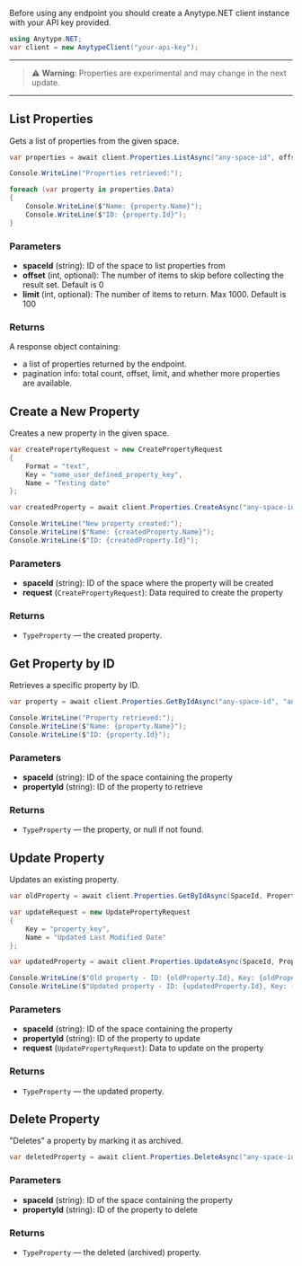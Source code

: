 Before using any endpoint you should create a Anytype.NET client instance with your API key provided.

```csharp
using Anytype.NET;
var client = new AnytypeClient("your-api-key");
```

---

> ⚠️ **Warning**: Properties are experimental and may change in the next update.

---

## List Properties

Gets a list of properties from the given space.

```csharp
var properties = await client.Properties.ListAsync("any-space-id", offset: 0, limit: 100);

Console.WriteLine("Properties retrieved:");

foreach (var property in properties.Data)
{
    Console.WriteLine($"Name: {property.Name}");
    Console.WriteLine($"ID: {property.Id}");
}
```

### Parameters

- **spaceId** (string): ID of the space to list properties from
- **offset** (int, optional): The number of items to skip before collecting the result set. Default is 0
- **limit** (int, optional): The number of items to return. Max 1000. Default is 100

### Returns

A response object containing:
- a list of properties returned by the endpoint.
- pagination info: total count, offset, limit, and whether more properties are available.

## Create a New Property

Creates a new property in the given space.

```csharp
var createPropertyRequest = new CreatePropertyRequest
{
    Format = "text",
    Key = "some_user_defined_property_key",
    Name = "Testing date"
};

var createdProperty = await client.Properties.CreateAsync("any-space-id", createPropertyRequest);

Console.WriteLine("New property created:");
Console.WriteLine($"Name: {createdProperty.Name}");
Console.WriteLine($"ID: {createdProperty.Id}");
```

### Parameters

- **spaceId** (string): ID of the space where the property will be created
- **request** (`CreatePropertyRequest`): Data required to create the property

### Returns

- `TypeProperty` — the created property.

## Get Property by ID

Retrieves a specific property by ID.

```csharp
var property = await client.Properties.GetByIdAsync("any-space-id", "any-property-id");

Console.WriteLine("Property retrieved:");
Console.WriteLine($"Name: {property.Name}");
Console.WriteLine($"ID: {property.Id}");
```

### Parameters

- **spaceId** (string): ID of the space containing the property
- **propertyId** (string): ID of the property to retrieve

### Returns

- `TypeProperty` — the property, or null if not found.

## Update Property

Updates an existing property.

```csharp
var oldProperty = await client.Properties.GetByIdAsync(SpaceId, PropertyId);

var updateRequest = new UpdatePropertyRequest
{
    Key = "property_key",
    Name = "Updated Last Modified Date"
};

var updatedProperty = await client.Properties.UpdateAsync(SpaceId, PropertyId, updateRequest);

Console.WriteLine($"Old property - ID: {oldProperty.Id}, Key: {oldProperty.Key}, Name: {oldProperty.Name}.");
Console.WriteLine($"Updated property - ID: {updatedProperty.Id}, Key: {updatedProperty.Key}, Name: {updatedProperty.Name}.");

```

### Parameters

- **spaceId** (string): ID of the space containing the property
- **propertyId** (string): ID of the property to update
- **request** (`UpdatePropertyRequest`): Data to update on the property

### Returns

- `TypeProperty` — the updated property.

## Delete Property

"Deletes" a property by marking it as archived.

```csharp
var deletedProperty = await client.Properties.DeleteAsync("any-space-id", "any-property-id");
```

### Parameters

- **spaceId** (string): ID of the space containing the property
- **propertyId** (string): ID of the property to delete

### Returns

- `TypeProperty` — the deleted (archived) property.
